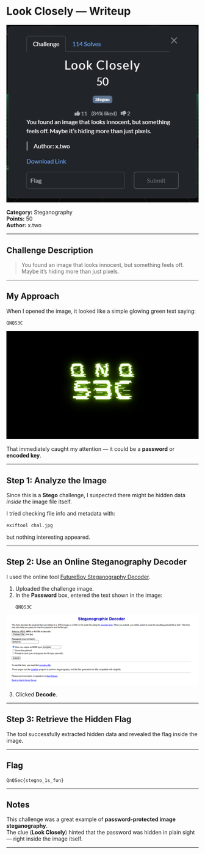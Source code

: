 # Look Closely — Writeup

![Challenge](Screenshot2025-10-20132341.png)


**Category:** Steganography\
**Points:** 50\
**Author:** x.two

---

## Challenge Description

> You found an image that looks innocent, but something feels off.\
> Maybe it’s hiding more than just pixels.

---

## &#x20;My Approach

When I opened the image, it looked like a simple glowing green text saying:

```
QNQS3C
```

![chal](chal.jpg)

That immediately caught my attention — it could be a **password** or **encoded key**.



---

## &#x20;Step 1: Analyze the Image

Since this is a **Stego** challenge, I suspected there might be hidden data *inside* the image file itself.

I tried checking file info and metadata with:

```bash
exiftool chal.jpg
```

but nothing interesting appeared.

---

## Step 2: Use an Online Steganography Decoder

I used the online tool [FutureBoy Steganography Decoder](https://futureboy.us/stegano/decinput.html).

1. Uploaded the challenge image.
2. In the **Password** box, entered the text shown in the image:
   ```
   QNQS3C
   ```
![Website](Screenshot2025-10-20132800.png)
   
3. Clicked **Decode**.

---

## Step 3: Retrieve the Hidden Flag

The tool successfully extracted hidden data and revealed the flag inside the image.

---

## **Flag**

```
QnQSec{stegno_1s_fun}
```



---

## Notes

This challenge was a great example of **password-protected image steganography**.\
The clue (**Look Closely**) hinted that the password was hidden in plain sight — right inside the image itself.

---




